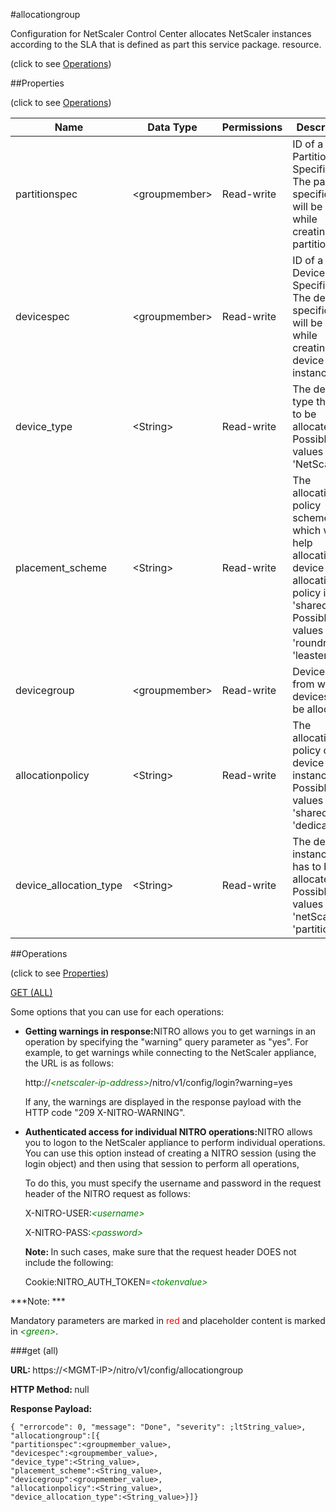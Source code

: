 #allocationgroup



Configuration for NetScaler Control Center allocates NetScaler instances according to the SLA that is defined as part this service package. resource.

<span>(click to see [Operations](#operations))</span>



##Properties 

<span>(click to see [Operations](#operations))</span>





<table><thead><tr><th>Name</th><th>Data Type</th><th>Permissions</th><th>Description</th></tr></thead><tbody><tr><td>partitionspec</td><td>&lt;groupmember></td><td>Read-write</td><td>ID of a Partition Specification. The partition specification will be used while creating partition.</td></tr><tr><td>devicespec</td><td>&lt;groupmember></td><td>Read-write</td><td>ID of a Device Specification. The device specification will be used while creating device instances.</td></tr><tr><td>device_type</td><td>&lt;String></td><td>Read-write</td><td>The device type that has to be allocated. Possible values - 'NetScaler'.</td></tr><tr><td>placement_scheme</td><td>&lt;String></td><td>Read-write</td><td>The allocation policy scheme which will help allocating a device when allocation policy is 'shared'. Possible values - 'roundrobin', 'leastentity'.</td></tr><tr><td>devicegroup</td><td>&lt;groupmember></td><td>Read-write</td><td>Devicegroup from which devices will be allocated.</td></tr><tr><td>allocationpolicy</td><td>&lt;String></td><td>Read-write</td><td>The allocation policy of the device instance. Possible values - 'shared', 'dedicated'.</td></tr><tr><td>device_allocation_type</td><td>&lt;String></td><td>Read-write</td><td>The device instance that has to be allocated. Possible values - 'netScaler', 'partition'.</td></tr></tbody></table>

##Operations 

<span>(click to see [Properties](#properties))</span>





[GET (ALL)](#get-all)





Some options that you can use for each operations:

<ul><li><p><b>Getting warnings in response:</b>NITRO allows you to get warnings in an operation by specifying the "warning" query parameter as "yes". For example, to get warnings while connecting to the NetScaler appliance, the URL is as follows:</p><p>http://<span style="color:green;font-style:italic;">&lt;netscaler-ip-address&gt;</span>/nitro/v1/config/login?warning=yes</p><p>If any, the warnings are displayed in the response payload with the HTTP code "209 X-NITRO-WARNING".</p></li><li><p><b>Authenticated access for individual NITRO operations:</b>NITRO allows you to logon to the NetScaler appliance to perform individual operations. You can use this option instead of creating a NITRO session (using the login object) and then using that session to perform all operations,</p><p>To do this, you must specify the username and password in the request header of the NITRO request as follows:</p><p>X-NITRO-USER:<span style="color:green;font-style:italic;">&lt;username&gt;</span></p><p>X-NITRO-PASS:<span style="color:green;font-style:italic;">&lt;password&gt;</span></p><p><b>Note: </b>In such cases, make sure that the request header DOES not include the following:</p><p>Cookie:NITRO_AUTH_TOKEN=<span style="color:green;font-style:italic;">&lt;tokenvalue&gt;</span></p></li></ul>







***Note: *** 

Mandatory parameters are marked in <span style="color:#FF0000;">red</span> and placeholder content is marked in <span style="color:green;font-style:italic">&lt;green&gt;</span>.



###get (all)







<b>URL: </b>https://&lt;MGMT-IP&gt;/nitro/v1/config/allocationgroup

<b>HTTP Method: </b>null

<b>Response Payload: </b>
```
{ "errorcode": 0, "message": "Done", "severity": ;ltString_value>, "allocationgroup":[{
"partitionspec":<groupmember_value>,
"devicespec":<groupmember_value>,
"device_type":<String_value>,
"placement_scheme":<String_value>,
"devicegroup":<groupmember_value>,
"allocationpolicy":<String_value>,
"device_allocation_type":<String_value>}]}
```







